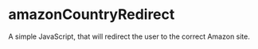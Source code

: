 # amazonCountryRedirect
A simple JavaScript, that will redirect the user to the correct Amazon site.
